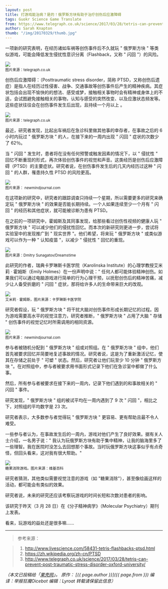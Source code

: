 ```yaml
---
layout: post
title: 打游戏能治病？是的！俄罗斯方块有助于治疗创伤后应激障碍
tags: Guokr Science Game Translate
from: https://www.telegraph.co.uk/science/2017/03/28/tetris-can-prevent-post-traumatic-stress-disorder-oxford-university/
author: Sarah Knapton
thumb: "/img/20170329/thumb.jpg"
---
```


一项新的研究表明，在经历诸如车祸等创伤事件后不久就玩 " 俄罗斯方块 " 等类似游戏，可能会降低发生侵扰性意识分离（Flashback，又称 " 闪回 "）的风险。

<img src="/img/20170329/001.jpg"><br><small>
图片来源：telegraph.co.uk</small>

创伤后应激障碍：（Posttraumatic stress disorder，简称 PTSD，又称创伤后遗症）是指人在经历过性侵害、战争、交通事故等创伤事件后产生的精神疾病。其症状包括会出现不愉快的的想法、感受或梦，接触相关事物时会有精神或身体上的不适，会试图避免接触相关的事物，认知与感受的突然改变、以及应激状态频发等。这些症状往往会在创伤事件发生后出现，且持续一个月以上 。

<img src="/img/20170329/002.jpg"><br><small>
图片来源：telegraph.co.uk</small>

最近，研究者发现，比起出车祸后在急诊科里做其他事的幸存者，在事故之后的 6 小时内玩过 " 俄罗斯方块 " 的人，在接下来的一周内出现 " 闪回 " 症状的次数少了 62％。

当 " 闪回 " 发生时，患者将在没有任何预警或触发因素的情况下，以 " 侵扰性 " 回忆不断重现的形式，再次体验创伤事件的视觉和声音。这类经历是创伤后应激障碍（PTSD）的主要症状。研究者说，在创伤事件发生后的几天内经历过这种 " 闪回 " 的人群，罹患持久性 PTSD 的风险更高。

<img src="/img/20170329/003.jpg"><br><small>
图片来源： newmindjournal.com</small>

在这项新的研究中，研究者的跟踪调查只持续一个星期，所以需要更多的研究来确定玩 " 俄罗斯方块 " 的效果是否能长期持续。一个人如果连续至少一个月有 " 闪回 " 的经历和其他症状，就可能被诊断为患有 PTSD。

在之前的一项研究中，霍姆斯及其同事发现，给那些看过创伤性视频的健康人玩 " 俄罗斯方块 " 可以减少他们的侵扰性回忆。而本次的新研究则更进一步，尝试将实验室中的发现推广到 " 现实世界 "。他们希望，将来玩 " 俄罗斯方块 " 或类似游戏可以作为一种 " 认知疫苗 "，以减少 " 侵扰性 " 回忆的重现。

<img src="/img/20170329/004.jpg"><br><small>
图片来源：Dmitry Sunagatov/Dreamstime</small>

此研究的作者，瑞典卡罗琳斯卡医学院（Karolinska Institute）的心理学教授艾米莉 · 霍姆斯（Emily Holmes）在一份声明中说：" 任何人都可能体验精神创伤。如果我们可以通过电脑游戏进行简单的行为心理干预，以抚慰创伤后的精神苦痛，减少让人备受折磨的 " 闪回 " 症状，那将给许多人的生命带来巨大的改观。

<img src="/img/20170329/005.jpg"><br><small>
艾米莉 · 霍姆斯，图片来源：卡罗琳斯卡医学院</small>

研究者假设，玩 " 俄罗斯方块 " 将干扰大脑对创伤事件形成长期记忆的过程。因为游戏需要高水平的视觉注意力，研究者推断，" 俄罗斯方块 " 占用了大脑 " 存储 " 创伤事件的视觉记忆时所需调用的相同资源。

<img src="/img/20170329/006.jpg"><br><small>
图片来源： newmindjournal.com</small>

参与者被随机分配到 " 俄罗斯方块 " 组或对照组。在 " 俄罗斯方块 " 组中，他们首先被要求回忆并简要地复述事故的情况。研究者说，这是为了重新激活记忆，使其在存储之前处于 " 可塑 " 状态。然后，研究者让他们玩至少 10 分钟 " 俄罗斯方块 "。在对照组中，参与者被要求用书面形式记录下他们在急诊室中都做了什么事。

然后，所有参与者被要求在接下来的一周内，记录下他们遇到的和事故相关的 " 闪回 " 事件。

研究发现，" 俄罗斯方块 " 组的被试平均在一周内遇到了 9 次 " 闪回 "，相比之下，对照组的平均数字是 23 次。

研究者表示，大多数参与者觉得玩 " 俄罗斯方块 " 更容易、更有帮助且最不令人难受。

一些参与者认为，在事故发生后的一周内，游戏对他们产生了良好效果。据有关人士介绍，一名男子说：" 我认为玩俄罗斯方块有助于集中精神，让我的脑海里多了一些理智。我在医院时没怎么去回想那个事故。当时玩俄罗斯方块这事似乎有点奇怪，但回头看来，这对我有很大帮助。"

<img src="/img/20170329/007.jpg"><br><small>
糖果消除游戏。图片来源：维基百科</small>

研究者猜测，其他类似需要视觉注意的游戏（如 "糖果消除"），甚至像绘画这样的活动，都可能会有类似的效果。

研究者说，未来的研究还应该考察玩游戏的时间长短和次数对患者的影响。

该研究于昨天（3 月 28 日）在《分子精神病学》（Molecular Psychiatry）期刊上发表。

看来，玩游戏的益处还是很多嘛……

----

> 参考来源：

> 1. http://www.livescience.com/58431-tetris-flashbacks-ptsd.html
> 2. https://zh.wikipedia.org/zh-cn/PTSD
> 3. http://www.telegraph.co.uk/science/2017/03/28/tetris-can-prevent-post-traumatic-stress-disorder-oxford-university/


_（本文已投稿给「[果壳网](https://www.guokr.com/)」。 原作： [{{ page.author }}]({{ page.from }}) 编译：举报狂魔Oicebot 编辑：Lyroat 转载请保留此信息）_

